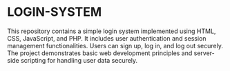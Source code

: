 # LOGIN-SYSTEM
This repository contains a simple login system implemented using HTML, CSS, JavaScript, and PHP. It includes user authentication and session management functionalities. Users can sign up, log in, and log out securely. The project demonstrates basic web development principles and server-side scripting for handling user data securely.
